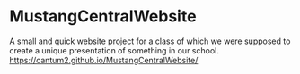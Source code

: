 # MustangCentralWebsite
A small and quick website project for a class of which we were supposed to create a unique presentation of something in our school. https://cantum2.github.io/MustangCentralWebsite/
